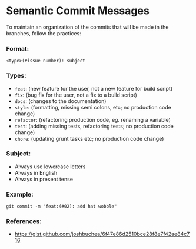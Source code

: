 # Semantic Commit Messages

To maintain an organization of the commits that will be made in the branches, follow the practices:

### Format: 
```
<type>(#issue number): subject
```

### Types: 
- `feat`: (new feature for the user, not a new feature for build script)
- `fix`: (bug fix for the user, not a fix to a build script)
- `docs`: (changes to the documentation)
- `style`: (formatting, missing semi colons, etc; no production code change)
- `refactor`: (refactoring production code, eg. renaming a variable)
- `test`: (adding missing tests, refactoring tests; no production code change)
- `chore`: (updating grunt tasks etc; no production code change)

### Subject:
- Always use lowercase letters 
- Always in English
- Always in present tense 

### Example: 
```
git commit -m "feat:(#02): add hat wobble"
```

### References: 
- https://gist.github.com/joshbuchea/6f47e86d2510bce28f8e7f42ae84c716